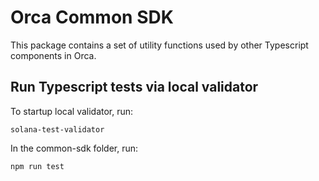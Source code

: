 # Orca Common SDK
This package contains a set of utility functions used by other Typescript components in Orca.

## Run Typescript tests via local validator
To startup local validator, run:
```
solana-test-validator
```

In the common-sdk folder, run:
```
npm run test
```
